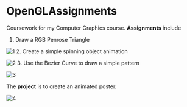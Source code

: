 # OpenGLAssignments
Coursework for my Computer Graphics course.
<strong>Assignments</strong> include
1. Draw a RGB Penrose Triangle

![1](https://github.com/RainSketch/OpenGLAssignments/assets/124680521/ab57323d-d19d-4997-bb67-cae2ff437d3a)
2. Create a simple spinning object animation


![2](https://github.com/RainSketch/OpenGLAssignments/assets/124680521/0e3f4e67-deb6-4370-97af-4c8c8e7e1e0e)
3. Use the Bezier Curve to draw a simple pattern

![3](https://github.com/RainSketch/OpenGLAssignments/assets/124680521/115660e7-46b4-4a79-adf5-28feac9f08ef)

The <strong>project</strong> is to create an animated poster.

![4](https://github.com/RainSketch/OpenGLAssignments/assets/124680521/e89ccdaf-2a7b-4887-a5d9-c94027654432)
